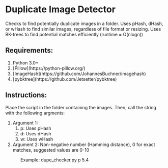# Duplicate Image Detector
Checks to find potentially duplicate images in a folder.
Uses pHash, dHash, or wHash to find similar images, regardless of file format or resizing.
Uses BK-trees to find potential matches efficiently (runtime ≈ O(nlogn)) 

## Requirements:
<ol>
<li>Python 3.0+</li>
<li>[Pillow](https://python-pillow.org/)</li>
<li>[ImageHash](https://github.com/JohannesBuchner/imagehash)</li>
<li>[pybktree](https://github.com/Jetsetter/pybktree)</li>
</ol>

## Instructions:
Place the script in the folder containing the images. Then, call the string with the following argments:
<ol>
<li>Argument 1:
	<ol>
	<li>p: Uses pHash</li>
	<li>d: Uses dHash</li>
	<li>w: Uses wHash</li>
	</ol></li>
<li>Argument 2: Non-negative number (Hamming distance), 0 for exact matches, suggested values are 0-10</li>
<ol>
Example: dupe_checker.py p 5.4
